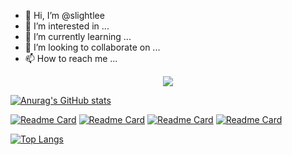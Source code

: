 - 👋 Hi, I’m @slightlee
- 👀 I’m interested in ...
- 🌱 I’m currently learning ...
- 💞️ I’m looking to collaborate on ...
- 📫 How to reach me ...

<!---
slightlee/slightlee is a ✨ special ✨ repository because its `README.md` (this file) appears on your GitHub profile.
You can click the Preview link to take a look at your changes.

<a href="https://github.com/slightlee">
  <img align="center" alt="GitHub Stats" src="https://github-readme-stats.vercel.app/api?username=slightlee&show_icons=true&theme=dark" />
</a>
<a href="https://github.com/slightlee">
  <img align="center" alt="Top Langs" src="https://github-readme-stats.vercel.app/api/top-langs/?username=slightlee&layout=compact" />
</a>

--->

<!-- GitHub Activity Graph -->
<div align="center"><img src="https://activity-graph.herokuapp.com/graph?username=slightlee&theme=xcode" /></div>

<div align="center">
    <a href="https://github.com/slightlee">
        <img align="left" alt="" src="https://github-readme-stats.vercel.app/api?username=slightlee&show_icons=truee&include_all_commits=true&theme=dark"/>
    </a>
    <a href="https://github.com/slightlee">
        <img align="right" alt="" src="https://github-readme-stats.vercel.app/api/top-langs/?username=slightlee&layout=compact&show_icons=truee&include_all_commits=true&theme=dark&card_width=230"/>
    </a>
</div>


[![Anurag's GitHub stats](https://github-readme-stats.vercel.app/api?username=slightlee&show_icons=true&theme=dark)](https://github.com/anuraghazra/github-readme-stats)


[![Readme Card](https://github-readme-stats.vercel.app/api/pin/?username=slightlee&repo=springboot-demo&theme=dark)](https://github.com/slightlee/springboot-demo)
[![Readme Card](https://github-readme-stats.vercel.app/api/pin/?username=slightlee&repo=platform-boot&theme=dark)](https://github.com/slightlee/platform-boot)
[![Readme Card](https://github-readme-stats.vercel.app/api/pin/?username=slightlee&repo=cloud-demo&theme=dark)](https://github.com/slightlee/cloud-demo)
[![Readme Card](https://github-readme-stats.vercel.app/api/pin/?username=slightlee&repo=layui-Template&theme=dark)](https://github.com/slightlee/layui-Template)



[![Top Langs](https://github-readme-stats.vercel.app/api/top-langs/?username=slightlee&layout=compact)](https://github.com/anuraghazra/github-readme-stats)
